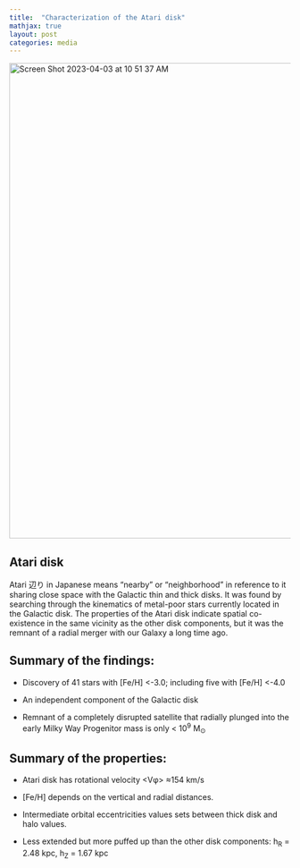 ```yaml
---
title:  "Characterization of the Atari disk"
mathjax: true
layout: post
categories: media
---
```


<img width="850" alt="Screen Shot 2023-04-03 at 10 51 37 AM" src="https://user-images.githubusercontent.com/35367221/229394065-86f4e085-65c6-4d47-88e6-3b563fb00fbe.png">




Atari disk
----------
Atari 辺り in Japanese means “nearby” or “neighborhood” in reference to it sharing close space with the Galactic thin and thick disks. It was found by searching through the kinematics of metal-poor stars currently located in the Galactic disk. The properties of the Atari disk indicate spatial co-existence in the same vicinity as the other disk components, but it was the remnant of a radial merger with our Galaxy a long time ago. 


**Summary of the findings:**
-----------------------------------

* Discovery of 41 stars with [Fe/H] <-3.0; including five with [Fe/H] <-4.0

* An independent component  of the Galactic disk

* Remnant of a completely disrupted satellite that radially plunged into the early Milky Way Progenitor mass is only < 10<sup>9</sup> M<sub>⊙</sub>



**Summary of the properties:**
-----------------------------------

* Atari disk has rotational velocity <Vφ> ≈154 km/s 

* [Fe/H] depends on the vertical and radial distances.

* Intermediate orbital eccentricities values sets between thick disk and halo values.

* Less extended but more puffed up than the other disk components: h<sub>R</sub> = 2.48 kpc, h<sub>Z</sub> = 1.67 kpc
